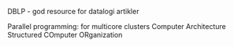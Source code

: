 DBLP - god resource for datalogi artikler

Parallel programming: for multicore clusters
Computer Architecture
Structured COmputer ORganization

